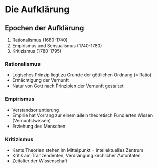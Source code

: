 Die Aufklärung
==============

Epochen der Aufklärung
----------------------

1.  Rationalismus (1680-1740)
2.  Empirismus und Sensualismus (1740-1780)
3.  Kritizismus (1780-1795)

### Rationalismus

-   Logisches Prinzip liegt zu Grunde der göttlichen Ordnung (= Ratio)
-   Ermächtigung der Vernunft
-   Natur von Gott nach Prinzipien der Vernunft gestaltet

### Empirismus

-   Verstandsorientierung
-   Empirie hat Vorrang zur einem allein theoretisch Fundierten Wissen
    (Vernunfstwissen)
-   Erziehung des Menschen

### Kritizismus

-   Kants Theorien stehen im Mittelpunkt = intellektuelles Zentrum
-   Kritik am Tranzendenten, Verdrängung kirchlicher Autoritäten
-   Zeitalter der Wissenschaft

